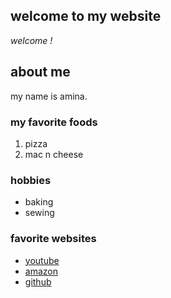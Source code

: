## welcome to my website

*welcome !*

## about me

my name is amina.

### my favorite foods

1. pizza
2. mac n cheese

### hobbies

- baking
- sewing

### favorite websites

- [youtube](https://youtube.com)
- [amazon](https://amazon.ca)
- [github](https://github.com)

<!-- this is a comment -->
